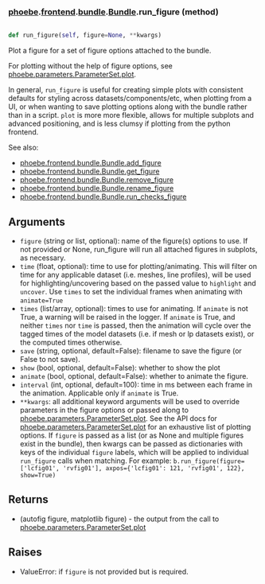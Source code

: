 ### [phoebe](phoebe.md).[frontend](phoebe.frontend.md).[bundle](phoebe.frontend.bundle.md).[Bundle](phoebe.frontend.bundle.Bundle.md).run_figure (method)


```py

def run_figure(self, figure=None, **kwargs)

```



Plot a figure for a set of figure options attached to the bundle.

For plotting without the help of figure options, see
[phoebe.parameters.ParameterSet.plot](phoebe.parameters.ParameterSet.plot.md).

In general, `run_figure` is useful for creating simple plots with
consistent defaults for styling across datasets/components/etc,
when plotting from a UI, or when wanting to save plotting options
along with the bundle rather than in a script.  `plot` is more
more flexible, allows for multiple subplots and advanced positioning,
and is less clumsy if plotting from the python frontend.

See also:
* [phoebe.frontend.bundle.Bundle.add_figure](phoebe.frontend.bundle.Bundle.add_figure.md)
* [phoebe.frontend.bundle.Bundle.get_figure](phoebe.frontend.bundle.Bundle.get_figure.md)
* [phoebe.frontend.bundle.Bundle.remove_figure](phoebe.frontend.bundle.Bundle.remove_figure.md)
* [phoebe.frontend.bundle.Bundle.rename_figure](phoebe.frontend.bundle.Bundle.rename_figure.md)
* [phoebe.frontend.bundle.Bundle.run_checks_figure](phoebe.frontend.bundle.Bundle.run_checks_figure.md)

Arguments
-----------
* `figure` (string or list, optional): name of the figure(s) options to use.
    If not provided or None, run_figure will run all attached figures
    in subplots, as necessary.
* `time` (float, optional): time to use for plotting/animating.  This will
    filter on time for any applicable dataset (i.e. meshes, line profiles),
    will be used for highlighting/uncovering based on the passed value
    to `highlight` and `uncover`.  Use `times` to set the individual
    frames when animating with `animate=True`
* `times` (list/array, optional): times to use for animating.  If
    `animate` is not True, a warning will be raised in the logger.  If
    `animate` is True, and neither `times` nor `time` is passed,
    then the animation will cycle over the tagged times of the model
    datasets (i.e. if mesh or lp datasets exist), or the computed
    times otherwise.
* `save` (string, optional, default=False): filename to save the
    figure (or False to not save).
* `show` (bool, optional, default=False): whether to show the plot
* `animate` (bool, optional, default=False): whether to animate the figure.
* `interval` (int, optional, default=100): time in ms between each
    frame in the animation.  Applicable only if `animate` is True.
* `**kwargs`: all additional keyword arguments will be used to override
    parameters in the figure options or passed along to
    [phoebe.parameters.ParameterSet.plot](phoebe.parameters.ParameterSet.plot.md).  See the API docs for
    [phoebe.parameters.ParameterSet.plot](phoebe.parameters.ParameterSet.plot.md) for an exhaustive list
    of plotting options.  If `figure` is passed as a list (or as None and
    multiple figures exist in the bundle), then kwargs can be passed
    as dictionaries with keys of the individual `figure` labels, which
    will be applied to individual `run_figure` calls when matching.
    For example: `b.run_figure(figure=['lcfig01', 'rvfig01'], axpos={'lcfig01': 121, 'rvfig01', 122}, show=True)`

Returns
-----------
* (autofig figure, matplotlib figure) - the output from the call to
    [phoebe.parameters.ParameterSet.plot](phoebe.parameters.ParameterSet.plot.md)


Raises
----------
* ValueError: if `figure` is not provided but is required.

